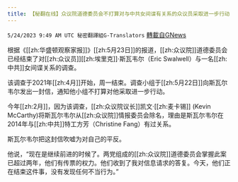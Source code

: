 ```yaml
---
title: 【秘翻在线】众议院道德委员会不打算对与中共女间谍有关系的众议员采取进一步行动
---
```

`5/24/2023 9:49 AM UTC 秘密翻譯組G-Translators` [轉載自GNews](https://gnews.org/articles/1326931)

根据《[[zh:华盛顿观察家报]]》[[zh:5月23日]]的报道，[[zh:众议院]]道德委员会已经结束了对[[zh:众议员]][[zh:埃里克]]·斯瓦韦尔（Eric Swalwell）与一名[[zh:中共]]女间谍关系的调查。

该调查于2021年[[zh:4月]]开始，周一结束。调查小组于[[zh:5月22日]]向斯瓦尔韦尔发出一封信，通知他小组不打算对他采取进一步行动。

今年[[zh:2月]]，因为该调查，[[zh:众议院议长]]凯文·[[zh:麦卡锡]] (Kevin McCarthy)将斯瓦尔韦尔从[[zh:众议院]]情报委员会除名，理由是斯瓦尔韦尔在2014年与[[zh:中共]]特工方芳（Christine Fang）有过关系。

斯瓦尔韦尔把这封信吹嘘为对自己的平反。

他说，“现在是继续前进的时候了。两党组成的[[zh:众议院]]道德委员会掌握此案已超过两年，他们有传票的权力。他们收到了我对信息请求的答复。今天，他们正在结束这件事，没有发现任何不当行为。”
